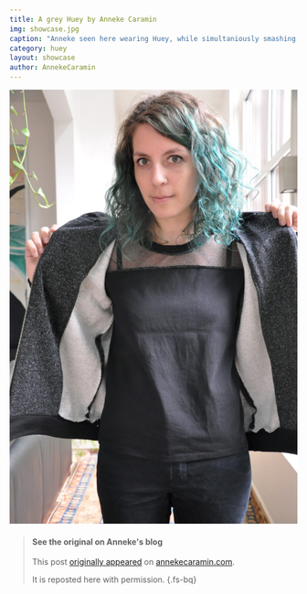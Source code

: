 ```yaml
---
title: A grey Huey by Anneke Caramin
img: showcase.jpg
caption: "Anneke seen here wearing Huey, while simultaniously smashing the patriarchy by refusing to smile."
category: huey
layout: showcase
author: AnnekeCaramin
---
```

![View of the inside](/img/showcase/anneke-huey/facing.jpg)

> #### See the original on Anneke's blog
> This post [originally appeared](http://www.annekecaramin.com/2017/11/pleasure-dot-loathing-dot-huey-dot.html) 
> on [annekecaramin.com](http://www.annekecaramin.com/).
>
> It is reposted here with permission.
{.fs-bq}
